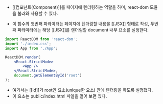 - [[컴포넌트(Component)]]를 페이지에 렌더링하는 역할을 하며, react-dom 모듈을 불러와 사용할 수 있다.

- 이 함수의 첫번째 파라미터는 페이지에 렌더링할 내용을 [[JSX]] 형태로 작성, 두번째 파라미터에는 해당 [[JSX]]를 렌더링할 document 내부 요소를 설정한다. 

```jsx
import ReactDOM from 'react-dom';
import './index.css';
import App from './App';

ReactDOM.render(
	<React.StrictMode>
		<App />
	</React.StrictMode>,
	document.getElementById('root')
);
```

- 여기서는 [[id]]가 root인 요소(unique한 요소) 안에 렌더링을 하도록 설정했다.
- 이 요소는 public/index.html 파일을 열어 보면 있다.